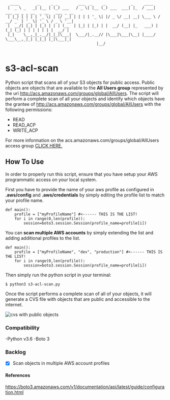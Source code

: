 ```
  ____        _     _ _         ___  _     _           _     ____                                  
 |  _ \ _   _| |__ | (_) ___   / _ \| |__ (_) ___  ___| |_  / ___|  ___ __ _ _ __  _ __   ___ _ __ 
 | |_) | | | | '_ \| | |/ __| | | | | '_ \| |/ _ \/ __| __| \___ \ / __/ _` | '_ \| '_ \ / _ \ '__|
 |  __/| |_| | |_) | | | (__  | |_| | |_) | |  __/ (__| |_   ___) | (_| (_| | | | | | | |  __/ |   
 |_|    \__,_|_.__/|_|_|\___|  \___/|_.__// |\___|\___|\__| |____/ \___\__,_|_| |_|_| |_|\___|_|   
                                        |__/                                                       
                                        
```

# s3-acl-scan
Python script that scans all of your S3 objects for public access. Public objects are objects that are available to the **All Users group** represented by the uri http://acs.amazonaws.com/groups/global/AllUsers. The script will perform a complete scan of all your objects and identify which objects have the grantee of http://acs.amazonaws.com/groups/global/AllUsers with the following permissions:

- READ
- READ_ACP
- WRITE_ACP

For more information on the acs.amazonaws.com/groups/global/AllUsers access group [CLICK HERE.](https://docs.aws.amazon.com/AmazonS3/latest/dev/acl-overview.html)

## How To Use
In order to properly run this script, ensure that you have setup your AWS programmatic access on your local system.

First you have to provide the name of your aws profile as configured in **.aws/config** and **.aws/credentials** by simply editing the profile list to match your profile name.
```
def main():
    profile = ["myProfileName"] #<------ THIS IS THE LIST!
    for i in range(0,len(profile)):
        session=boto3.session.Session(profile_name=profile[i])
```
You can **scan multiple AWS accounts** by simply extending the list and adding additional profiles to the list.

```
def main():
    profile = ["myProfileName", "dev", "production"] #<------ THIS IS THE LIST!
    for i in range(0,len(profile)):
        session=boto3.session.Session(profile_name=profile[i])
```

Then simply run the python script in your terminal:

` $ python3 s3-acl-scan.py `

Once the script performs a complete scan of all of your objects, it will generate a CVS file with objects that are public and accessible to the internet.

![cvs with public objects](https://jorgearuiz.net/wp-content/uploads/2019/08/csv-py.png)

### Compatibility

-Python v3.6
-Boto 3

### Backlog
- [x] Scan objects in multiple AWS account profiles

#### References

https://boto3.amazonaws.com/v1/documentation/api/latest/guide/configuration.html
